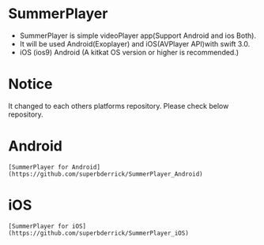 # SummerPlayer
- SummerPlayer is simple videoPlayer app(Support Android and ios Both).
- It will be used Android(Exoplayer) and iOS(AVPlayer API)with swift 3.0.
- iOS (ios9) Android (A kitkat OS version or higher is recommended.)

# Notice
It changed to each others platforms repository.
Please check below repository.

# Android
	[SummerPlayer for Android](https://github.com/superbderrick/SummerPlayer_Android)

# iOS
	[SummerPlayer for iOS](https://github.com/superbderrick/SummerPlayer_iOS)

